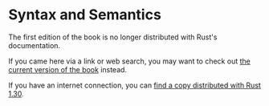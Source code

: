 # Syntax and Semantics

The first edition of the book is no longer distributed with Rust's documentation.

If you came here via a link or web search, you may want to check out [the current
version of the book](../ch03-00-common-programming-concepts.html) instead.

If you have an internet connection, you can [find a copy distributed with
Rust
1.30](https://doc.rust-lang.org/1.30.0/book/first-edition/syntax-and-semantics.html).
